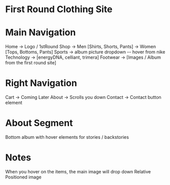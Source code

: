 First Round Clothing Site
=

Main Navigation
=

Home -> Logo / 1stRound
Shop -> Men [Shirts, Shorts, Pants]
	-> Women [Tops, Bottoms, Pants]
Sports -> album picture dropdown -- hover from nike
Technology -> [energyDNA, celliant, trimera]
Footwear -> [Images / Album from the first round site]

Right Navigation
=

Cart -> Coming Later
About -> Scrolls you down 
Contact -> Contact button element

About Segment
=

Bottom album with hover elements for stories / backstories



Notes
=

When you hover on the items, the main image will drop down
Relative Positioned image




